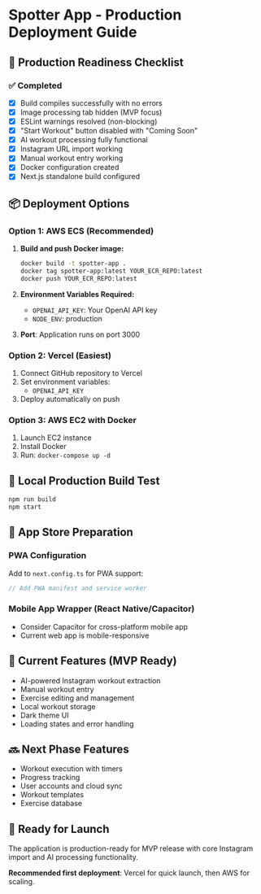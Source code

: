 # Spotter App - Production Deployment Guide

## 🚀 Production Readiness Checklist

### ✅ Completed
- [x] Build compiles successfully with no errors
- [x] Image processing tab hidden (MVP focus)
- [x] ESLint warnings resolved (non-blocking)
- [x] "Start Workout" button disabled with "Coming Soon"
- [x] AI workout processing fully functional
- [x] Instagram URL import working
- [x] Manual workout entry working
- [x] Docker configuration created
- [x] Next.js standalone build configured

## 📦 Deployment Options

### Option 1: AWS ECS (Recommended)
1. **Build and push Docker image:**
   ```bash
   docker build -t spotter-app .
   docker tag spotter-app:latest YOUR_ECR_REPO:latest
   docker push YOUR_ECR_REPO:latest
   ```

2. **Environment Variables Required:**
   - `OPENAI_API_KEY`: Your OpenAI API key
   - `NODE_ENV`: production

3. **Port**: Application runs on port 3000

### Option 2: Vercel (Easiest)
1. Connect GitHub repository to Vercel
2. Set environment variables:
   - `OPENAI_API_KEY`
3. Deploy automatically on push

### Option 3: AWS EC2 with Docker
1. Launch EC2 instance
2. Install Docker
3. Run: `docker-compose up -d`

## 🔧 Local Production Build Test
```bash
npm run build
npm start
```

## 📱 App Store Preparation

### PWA Configuration
Add to `next.config.ts` for PWA support:
```typescript
// Add PWA manifest and service worker
```

### Mobile App Wrapper (React Native/Capacitor)
- Consider Capacitor for cross-platform mobile app
- Current web app is mobile-responsive

## 🌟 Current Features (MVP Ready)
- AI-powered Instagram workout extraction
- Manual workout entry
- Exercise editing and management
- Local workout storage
- Dark theme UI
- Loading states and error handling

## 🔜 Next Phase Features
- Workout execution with timers
- Progress tracking
- User accounts and cloud sync
- Workout templates
- Exercise database

## 🚦 Ready for Launch
The application is production-ready for MVP release with core Instagram import and AI processing functionality.

**Recommended first deployment**: Vercel for quick launch, then AWS for scaling.